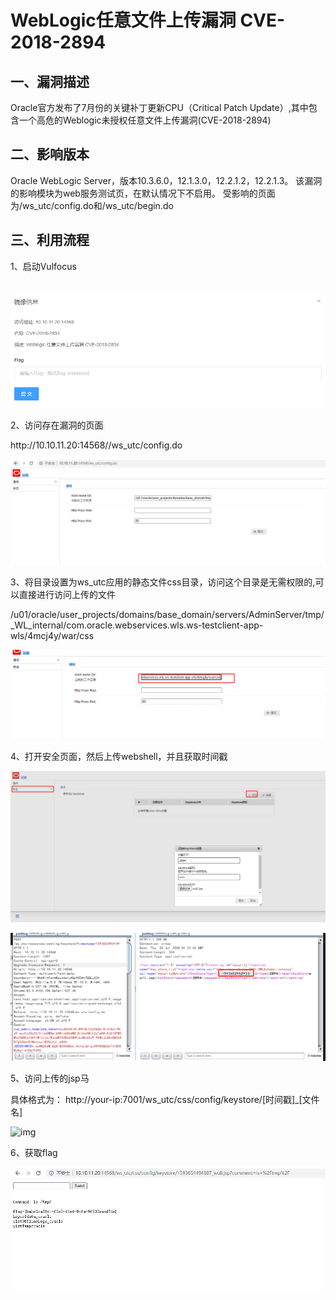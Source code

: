 <h1>WebLogic任意文件上传漏洞 CVE-2018-2894</h1>



<h2>一、漏洞描述</h2>

<p>Oracle官方发布了7月份的关键补丁更新CPU（Critical Patch Update）,其中包含一个高危的Weblogic未授权任意文件上传漏洞(CVE-2018-2894)</p>

<h2>二、影响版本</h2>

<p>Oracle WebLogic Server，版本10.3.6.0，12.1.3.0，12.2.1.2，12.2.1.3。
该漏洞的影响模块为web服务测试页，在默认情况下不启用。
受影响的页面为/ws_utc/config.do和/ws_utc/begin.do</p>

<h2>三、利用流程</h2>

<p>1、启动Vulfocus</p>

​	![img](./1.png)

<p>2、访问存在漏洞的页面</p>

<p>http://10.10.11.20:14568//ws_utc/config.do</p>

![img](./2.png)

<p>3、将目录设置为ws_utc应用的静态文件css目录，访问这个目录是无需权限的,可以直接进行访问上传的文件</p>

<p>/u01/oracle/user_projects/domains/base_domain/servers/AdminServer/tmp/_WL_internal/com.oracle.webservices.wls.ws-testclient-app-wls/4mcj4y/war/css</p>

![img](./3.png)

<p>4、打开安全页面，然后上传webshell，并且获取时间戳</p>

![img](./4.png)

![img](./5.png)

<p>5、访问上传的jsp马</p>

<p>具体格式为： http://your-ip:7001/ws_utc/css/config/keystore/[时间戳]_[文件名]</p>

![img](/6.png)

<p>6、获取flag</p>

![img](./7.png)